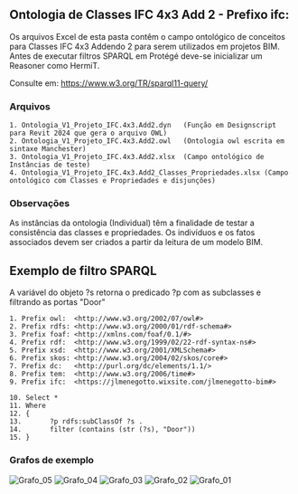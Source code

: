 ## Ontologia de Classes IFC 4x3 Add 2 - Prefixo ifc:

Os arquivos Excel de esta pasta contêm o campo ontológico de conceitos para Classes IFC 4x3 Addendo 2 para serem utilizados em projetos BIM. 
Antes de executar filtros SPARQL em Protégé deve-se inicializar um Reasoner como HermiT.

Consulte em: https://www.w3.org/TR/sparql11-query/

### Arquivos
    1. Ontologia_V1_Projeto_IFC.4x3.Add2.dyn   (Função em Designscript para Revit 2024 que gera o arquivo OWL)
    2. Ontologia_V1_Projeto_IFC.4x3.Add2.owl   (Ontologia owl escrita em sintaxe Manchester)
    3. Ontologia_V1_Projeto_IFC.4x3.Add2.xlsx  (Campo ontológico de Instâncias de teste)
    4. Ontologia_V1_Projeto_IFC.4x3.Add2_Classes_Propriedades.xlsx (Campo ontológico com Classes e Propriedades e disjunções) 

### Observações

As instâncias da ontologia (Individual) têm a finalidade de testar a consistência das classes e propriedades. 
Os indivíduos e os fatos associados devem ser criados a partir da leitura de um modelo BIM.

## Exemplo de filtro SPARQL 
A variável do objeto ?s retorna o predicado ?p com as subclasses e filtrando as portas "Door"

    1. Prefix owl:  <http://www.w3.org/2002/07/owl#>
    2. Prefix rdfs: <http://www.w3.org/2000/01/rdf-schema#>
    3. Prefix foaf: <http://xmlns.com/foaf/0.1/#>
    4. Prefix rdf:  <http://www.w3.org/1999/02/22-rdf-syntax-ns#>
    5. Prefix xsd:  <http://www.w3.org/2001/XMLSchema#>
    6. Prefix skos: <http://www.w3.org/2004/02/skos/core#>
    7. Prefix dc:   <http://purl.org/dc/elements/1.1/>
    8. Prefix tem:  <http://www.w3.org/2006/time#>
    9. Prefix ifc:  <https://jlmenegotto.wixsite.com/jlmenegotto-bim#>
    
    10. Select *
    11. Where
    12. {
    13.       ?p rdfs:subClassOf ?s .
    14.       filter (contains (str (?s), "Door"))
    15. }
    
### Grafos de exemplo
![Grafo_05](https://github.com/JLMenegotto/OntologiaBIM/assets/9437020/ef8e0938-dba5-4c92-82a7-8e9a801a058d)
![Grafo_04](https://github.com/JLMenegotto/OntologiaBIM/assets/9437020/49f6d511-d42d-434b-983a-a13ce7ca2075)
![Grafo_03](https://github.com/JLMenegotto/OntologiaBIM/assets/9437020/6a92bb0b-b6b1-4c14-af31-5374f7645f41)
![Grafo_02](https://github.com/JLMenegotto/OntologiaBIM/assets/9437020/4cec6e03-98b6-447e-a3e0-b91b90517440)
![Grafo_01](https://github.com/JLMenegotto/OntologiaBIM/assets/9437020/c97d5c89-7e59-4813-8614-33a55e88da1c)



